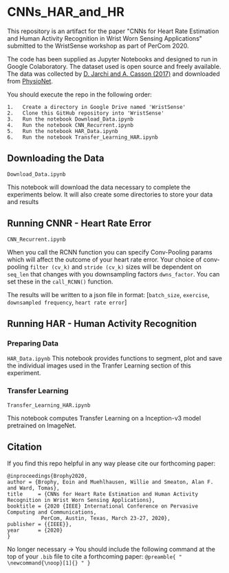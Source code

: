 # CNNs_HAR_and_HR
This repository is an artifact for the paper "CNNs for Heart Rate Estimation and Human Activity Recognition in Wrist Worn Sensing Applications" submitted to the WristSense workshop as part of PerCom 2020.

The code has been supplied as Jupyter Notebooks and designed to run in Google Colaboratory. The dataset used is open source and freely available. The data was collected by [D. Jarchi and A. Casson (2017)](https://www.mdpi.com/2306-5729/2/1/1) and downloaded from [PhysioNet](https://physionet.org/content/wrist/1.0.0/).

You should execute the repo in the following order:

```
1.   Create a directory in Google Drive named 'WristSense'
2.   Clone this GitHub repository into 'WristSense'
3.   Run the notebook Download_Data.ipynb
4.   Run the notebook CNN_Recurrent.ipynb
5.   Run the notebook HAR_Data.ipynb
6.   Run the notebook Transfer_Learning_HAR.ipynb

```

## Downloading the Data
```Download_Data.ipynb```

This notebook will download the data necessary to complete the experiments below. It will also create some directories to store your data and results


## Running CNNR - Heart Rate Error
```CNN_Recurrent.ipynb```

When you call the RCNN function you can specify Conv-Pooling params which will affect the outcome of your heart rate error.
Your choice of conv-pooling ```filter (cv_k)``` and ```stride (cv_k)``` sizes will be dependent on  ```seq_len``` that changes with you downsampling factors ```dwns_factor```.  You can set these in the ```call_RCNN()``` function.

The results will be written to a json file in format:
[```batch_size```, ```exercise```, ```downsampled frequency```, ```heart rate error```]

## Running HAR - Human Activity Recognition

### Preparing Data
```HAR_Data.ipynb```
This notebook provides functions to segment, plot and save the individual images used in the Tranfer Learning section of this experiment. 

### Transfer Learning
```Transfer_Learning_HAR.ipynb```

This notebook computes Transfer Learning on a Inception-v3 model pretrained on ImageNet.


## Citation

If you find this repo helpful in any way please cite our forthcoming paper:

    @inproceedings{Brophy2020,
    author = {Brophy, Eoin and Muehlhausen, Willie and Smeaton, Alan F. and Ward, Tomas},
    title     = {CNNs for Heart Rate Estimation and Human Activity Recognition in Wrist Worn Sensing Applications},
    booktitle = {2020 {IEEE} International Conference on Pervasive Computing and Communications,
               PerCom, Austin, Texas, March 23-27, 2020},
    publisher = {{IEEE}},
    year      = {2020}
    }

No longer necessary -> You should include the following command at the top of your `.bib` file to cite a forthcoming paper: `@preamble{ " \newcommand{\noop}[1]{} " }` 
